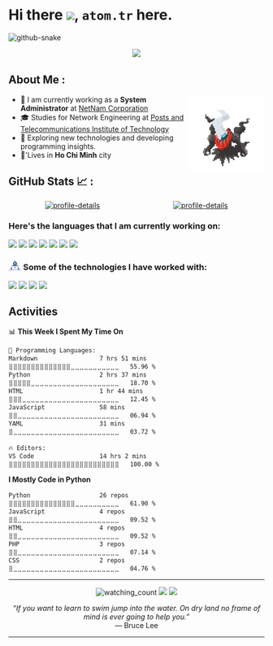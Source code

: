 # Hi there <img src="https://media.giphy.com/media/hvRJCLFzcasrR4ia7z/giphy.gif" width="32px">, `atom.tr` here.
<!-- ### I'm just a man who thinking about kill ** everyday -->

<!-- ![GitHub Snake Light](../output/snake/github-contribution-grid-snake.svg#gh-light-mode-only)
![GitHub Snake dark](../output/snake/github-contribution-grid-snake-dark.svg#gh-dark-mode-only)-->

<picture>
  <source media="(prefers-color-scheme: dark)" srcset="../output/snake/github-contribution-grid-snake-dark.svg" />
  <source media="(prefers-color-scheme: light)" srcset="../output/snake/github-contribution-grid-snake.svg" />
  <img alt="github-snake" src="../output/snake/github-contribution-grid-snake.svg" />
</picture>

<p align="center">
    <img src="https://user-images.githubusercontent.com/74038190/212747107-5b654ba5-31c6-4366-b42b-51b822e9bc52.gif" width="400">
</p>

## About Me :

<img src=statics/darkrai.webp alt=pokemon width=150 align=right>

- 🏢 I am currently working as a **System Administrator** at [NetNam Corporation](https://netnam.com/)
- 🎓 Studies for Network Engineering at [Posts and Telecommunications Institute of Technology](https://ptithcm.edu.vn/)
- 🤔 Exploring new technologies and developing programming insights.
- 🏡'Lives in **Ho Chi Minh** city
<!-- - ⚡ **Fun Facts** : 🍕 🏉 🏏 🎥 🚞 -->


## GitHub Stats 📈 :

<div style="display: flex; align-items: flex-start; justify-content: space-around">
    <a href="https://github.com/atom-tr/">
        <picture>
          <source media="(prefers-color-scheme: dark)" srcset="../output/profile-summary-card-output/github_dark/0-profile-details.svg" />
          <source media="(prefers-color-scheme: light)" srcset="../output/profile-summary-card-output/github/0-profile-details.svg" />
          <img alt="profile-details"  align="top" src="../output/profile-summary-card-output/github/0-profile-details.svg" width= "68%"/>
        </picture>
    </a>
    <a href="https://github.com/atom-tr/" >
        <picture>
          <source media="(prefers-color-scheme: dark)" srcset="https://github-readme-stats.vercel.app/api/top-langs/?username=atom-tr&layout=compact&theme=dark&border_color=252D33&bg_color=0B0F15&count_private=1" />
          <source media="(prefers-color-scheme: light)" srcset="https://github-readme-stats.vercel.app/api/top-langs/?username=atom-tr&layout=compact&count_private=1" />
          <img align="top" alt="profile-details"  align="top" src="https://github-readme-stats.vercel.app/api/top-langs/?username=atom-tr&layout=compact&count_private=1" width="30%" />
        </picture>
    </a>
</div>

### Here's the languages that I am currently working on:

![](https://img.shields.io/badge/Python-3776AB?style=for-the-badge&logo=python&logoColor=white)
![](https://img.shields.io/badge/Bash-4EAA25?style=for-the-badge&logo=gnubash&logoColor=white)
![](https://img.shields.io/badge/MySQL-4479A1?style=for-the-badge&logo=mysql&logoColor=white)
![](https://img.shields.io/badge/Markdown-000000?style=for-the-badge&logo=markdown&logoColor=white)
![](https://img.shields.io/badge/JavaScript-F7DF1E?style=for-the-badge&logo=javascript&logoColor=black)
![](https://img.shields.io/badge/HTML5-E34F26?style=for-the-badge&logo=html5&logoColor=white)
![](https://img.shields.io/badge/CSS3-1572B6?style=for-the-badge&logo=css3&logoColor=white)

### <img src="statics/Developer.gif" width="25px"> Some of the technologies I have worked with:

![](https://img.shields.io/badge/Git-F05032?style=for-the-badge&logo=git&logoColor=white)
![](https://img.shields.io/badge/Django-092E20?style=for-the-badge&logo=django&logoColor=white)
![](https://img.shields.io/badge/Docker-2496ED?style=for-the-badge&logo=docker&logoColor=white)
![](https://img.shields.io/badge/Bootstrap-7952B3?style=for-the-badge&logo=Bootstrap&logoColor=white)

## Activities


<!--START_SECTION:activities-->
📊 **This Week I Spent My Time On** 

```text
💬 Programming Languages: 
Markdown                 7 hrs 51 mins       ⣿⣿⣿⣿⣿⣿⣿⣿⣿⣿⣿⣿⣿⣿⣀⣀⣀⣀⣀⣀⣀⣀⣀⣀⣀   55.96 % 
Python                   2 hrs 37 mins       ⣿⣿⣿⣿⣿⣀⣀⣀⣀⣀⣀⣀⣀⣀⣀⣀⣀⣀⣀⣀⣀⣀⣀⣀⣀   18.70 % 
HTML                     1 hr 44 mins        ⣿⣿⣿⣀⣀⣀⣀⣀⣀⣀⣀⣀⣀⣀⣀⣀⣀⣀⣀⣀⣀⣀⣀⣀⣀   12.45 % 
JavaScript               58 mins             ⣿⣿⣀⣀⣀⣀⣀⣀⣀⣀⣀⣀⣀⣀⣀⣀⣀⣀⣀⣀⣀⣀⣀⣀⣀   06.94 % 
YAML                     31 mins             ⣿⣀⣀⣀⣀⣀⣀⣀⣀⣀⣀⣀⣀⣀⣀⣀⣀⣀⣀⣀⣀⣀⣀⣀⣀   03.72 % 

🔥 Editors: 
VS Code                  14 hrs 2 mins       ⣿⣿⣿⣿⣿⣿⣿⣿⣿⣿⣿⣿⣿⣿⣿⣿⣿⣿⣿⣿⣿⣿⣿⣿⣿   100.00 % 
```

**I Mostly Code in Python** 

```text
Python                   26 repos            ⣿⣿⣿⣿⣿⣿⣿⣿⣿⣿⣿⣿⣿⣿⣿⣀⣀⣀⣀⣀⣀⣀⣀⣀⣀   61.90 % 
JavaScript               4 repos             ⣿⣿⣀⣀⣀⣀⣀⣀⣀⣀⣀⣀⣀⣀⣀⣀⣀⣀⣀⣀⣀⣀⣀⣀⣀   09.52 % 
HTML                     4 repos             ⣿⣿⣀⣀⣀⣀⣀⣀⣀⣀⣀⣀⣀⣀⣀⣀⣀⣀⣀⣀⣀⣀⣀⣀⣀   09.52 % 
PHP                      3 repos             ⣿⣿⣀⣀⣀⣀⣀⣀⣀⣀⣀⣀⣀⣀⣀⣀⣀⣀⣀⣀⣀⣀⣀⣀⣀   07.14 % 
CSS                      2 repos             ⣿⣀⣀⣀⣀⣀⣀⣀⣀⣀⣀⣀⣀⣀⣀⣀⣀⣀⣀⣀⣀⣀⣀⣀⣀   04.76 % 
```




<!--END_SECTION:activities-->

------

<p align="center">
  <img src="https://komarev.com/ghpvc/?username=atom-tr&color=brightgreen" alt="watching_count" />
  <a href="https://github.com/atom-tr/"><img src="https://img.shields.io/github/followers/atom-tr?style=flat-square?color=%234CC61E&label=GitHub%20Followers%20"/></a>
  <a href="https://github.com/atom-tr/"><img src="https://img.shields.io/github/last-commit/atom-tr/atom-tr?style=flat-square?color=red&label=Last%20Updated%20"/></a>
</p>

<p align="center">
<i>“If you want to learn to swim jump into the water. On dry land no frame of mind is ever going to help you.”</i>
<br>― Bruce Lee
</p>

-----
